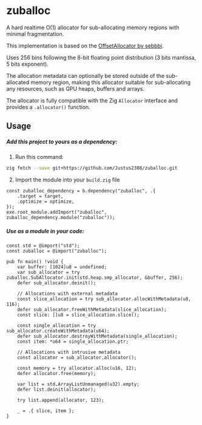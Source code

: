 # zuballoc
A hard realtime O(1) allocator for sub-allocating memory regions with minimal fragmentation.

This implementation is based on the [OffsetAllocator by sebbbi](https://github.com/sebbbi/OffsetAllocator).

Uses 256 bins following the 8-bit floating point distribution (3 bits mantissa, 5 bits exponent).

The allocation metadata can optionally be stored outside of the sub-allocated memory region, making this allocator suitable for sub-allocating any resources, such as GPU heaps, buffers and arrays.

The allocator is fully compatible with the Zig `Allocator` interface and provides a `.allocator()` function.

## Usage

##### Add this project to yours as a dependency:

1. Run this command:

```sh
zig fetch --save git+https://github.com/Justus2308/zuballoc.git
```

2. Import the module into your `build.zig` file

```zig
const zuballoc_dependency = b.dependency("zuballoc", .{
    .target = target,
    .optimize = optimize,
});
exe.root_module.addImport("zuballoc", zuballoc_dependency.module("zuballoc"));
```

##### Use as a module in your code:

```zig
const std = @import("std");
const zuballoc = @import("zuballoc");

pub fn main() !void {
    var buffer: [1024]u8 = undefined;
    var sub_allocator = try zuballoc.SubAllocator.init(std.heap.smp_allocator, &buffer, 256);
    defer sub_allocator.deinit();

    // Allocations with external metadata
    const slice_allocation = try sub_allocator.allocWithMetadata(u8, 116);
    defer sub_allocator.freeWithMetadata(slice_allocation);
    const slice: []u8 = slice_allocation.slice();

    const single_allocation = try sub_allocator.createWithMetadata(u64);
    defer sub_allocator.destroyWithMetadata(single_allocation);
    const item: *u64 = single_allocation.ptr;

    // Allocations with intrusive metadata
    const allocator = sub_allocator.allocator();

    const memory = try allocator.alloc(u16, 12);
    defer allocator.free(memory);
    
    var list = std.ArrayListUnmanaged(u32).empty;
    defer list.deinit(allocator);
    
    try list.append(allocator, 123);
    
    _ = .{ slice, item };
}
```